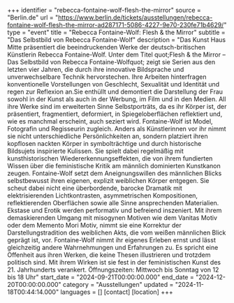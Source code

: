 +++
identifier = "rebecca-fontaine-wolf-flesh-the-mirror"
source = "Berlin.de"
url = "https://www.berlin.de/tickets/ausstellungen/rebecca-fontaine-wolf-flesh-the-mirror-ad287171-5086-4227-9e70-230fe71b4629/"
type = "event"
title = "Rebecca Fontaine-Wolf: Flesh & the Mirror"
subtitle = "Das Selbstbild von Rebecca Fontaine-Wolf"
description = "Das Kunst Haus Mitte präsentiert die beeindruckenden Werke der deutsch-britischen Künstlerin Rebecca Fontaine-Wolf. Unter dem Titel quot;Flesh & the Mirror – Das Selbstbild von Rebecca Fontaine-Wolfquot; zeigt sie Serien aus den letzten vier Jahren, die durch ihre innovative Bildsprache und unverwechselbare Technik hervorstechen.
Ihre Arbeiten hinterfragen konventionelle Vorstellungen von Geschlecht, Sexualität und Identität und regen zur Reflexion an.Sie enthüllt und demontiert die Darstellung der Frau sowohl in der Kunst als auch in der Werbung, im Film und in den Medien.
All ihre Werke sind im erweiterten Sinne Selbstporträts, da es ihr Körper ist, der präsentiert, fragmentiert, deformiert, in Spiegeloberflächen reflektiert und, wie es manchmal erscheint, auch seziert wird. Fontaine-Wolf ist Model, Fotografin und Regisseurin zugleich. Anders als Künstlerinnen vor ihr nimmt sie nicht unterschiedliche Persönlichkeiten an, sondern platziert ihren kopflosen nackten Körper in symbolträchtige und durch historische Bildsujets inspirierte Kulissen. Sie spielt dabei regelmäßig mit kunsthistorischen Wiedererkennungseffekten, die von ihrem fundierten Wissen über die feministische Kritik am männlich dominierten Kunstkanon zeugen.
Fontaine-Wolf setzt dem Aneignungswillen des männlichen Blicks selbstbewusst ihren eigenen, explizit weiblichen Körper entgegen. Sie scheut dabei nicht eine überbordende, barocke Dramatik mit elektrisierenden Lichtkontrasten, asymmetrischen Kompositionen, reflektierenden Oberflächen sowie alle Sinne ansprechenden Materialien. Ekstase und Erotik werden performativ und befreiend inszeniert.
Mit ihrem demaskierenden Umgang mit misogynen Motiven wie dem Vanitas Motiv oder dem Memento Mori Motiv, nimmt sie eine Korrektur der Darstellungstradition des weiblichen Akts, die vom weißen männlichen Blick geprägt ist, vor. Fontaine-Wolf nimmt ihr eigenes Erleben ernst und lässt gleichzeitig andere Wahrnehmungen und Erfahrungen zu. Es spricht eine Offenheit aus ihren Werken, die keine Thesen illustrieren und trotzdem politisch sind. Mit ihrem Wirken ist sie fest in der feministischen Kunst des 21. Jahrhunderts verankert.
Öffnungszeiten: Mittwoch bis Sonntag von 12 bis 18 Uhr"
start_date = "2024-09-21T00:00:00.000"
end_date = "2024-12-20T00:00:00.000"
category = "Ausstellungen"
updated = "2024-11-18T00:44:14.000"
languages = []
[contact]
[location]
+++